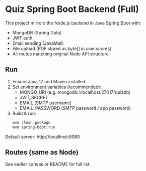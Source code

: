 # Quiz Spring Boot Backend (Full)

This project mirrors the Node.js backend in Java Spring Boot with:
- MongoDB (Spring Data)
- JWT auth
- Email sending (JavaMail)
- File upload (PDF stored as byte[] in user.scores)
- All routes matching original Node API structure

## Run

1. Ensure Java 17 and Maven installed.
2. Set environment variables (recommended):
   - MONGO_URI (e.g. mongodb://localhost:27017/quizdb)
   - JWT_SECRET
   - EMAIL (SMTP username)
   - EMAIL_PASSWORD (SMTP password / app password)
3. Build & run:
   ```bash
   mvn clean package
   mvn spring-boot:run
   ```

Default server: http://localhost:8080

## Routes (same as Node)
See earlier canvas or README for full list.
